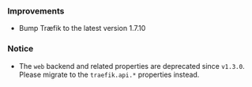### Improvements

- Bump Træfik to the latest version 1.7.10

### Notice

- The `web` backend and related properties are deprecated since `v1.3.0`.
  Please migrate to the `traefik.api.*` properties instead.
